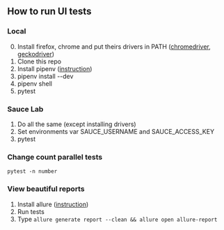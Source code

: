 ## How to run UI tests
### Local
0) Install firefox, chrome and put theirs drivers in PATH ([chromedriver](http://chromedriver.chromium.org/), [geckodriver](https://github.com/mozilla/geckodriver/releases))
1) Clone this repo
2) Install pipenv ([instruction](https://github.com/pypa/pipenv#installation))
3) pipenv install --dev
4) pipenv shell
5) pytest

### Sauce Lab
1) Do all the same (except installing drivers)
2) Set environments var SAUCE_USERNAME and SAUCE_ACCESS_KEY
3) pytest

### Change count parallel tests
`pytest -n number`

### View beautiful reports
1) Install allure ([instruction](https://docs.qameta.io/allure/#_installing_a_commandline))
2) Run tests
3) Type `allure generate report --clean && allure open allure-report`

